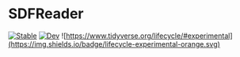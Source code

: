 # SDFReader

[![Stable](https://img.shields.io/badge/docs-stable-blue.svg)](https://SebastianM-C.github.io/SDFReader.jl/stable)
[![Dev](https://img.shields.io/badge/docs-dev-blue.svg)](https://SebastianM-C.github.io/SDFReader.jl/dev)
![https://www.tidyverse.org/lifecycle/#experimental](https://img.shields.io/badge/lifecycle-experimental-orange.svg)
